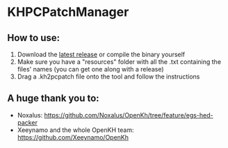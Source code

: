 # KHPCPatchManager

## How to use:
1. Download the [latest release](https://github.com/AntonioDePau/KHPCPatchManager/releases) or compile the binary yourself
2. Make sure you have a "resources" folder with all the .txt containing the files' names (you can get one along with a release)
3. Drag a .kh2pcpatch file onto the tool and follow the instructions

## A huge thank you to:
- Noxalus: https://github.com/Noxalus/OpenKh/tree/feature/egs-hed-packer
- Xeeynamo and the whole OpenKH team: https://github.com/Xeeynamo/OpenKh
